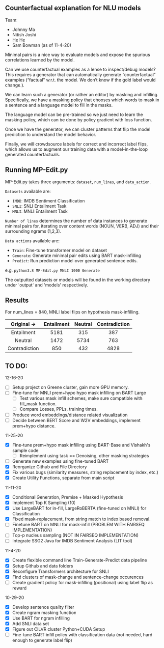 ## Counterfactual explanation for NLU models

Team:
- Johnny Ma 
- Nitish Joshi
- He He
- Sam Bowman (as of 11-4-20)

Minimal pairs is a nice way to evaluate models and expose the spurious correlations learned by the model.

Can we use counterfactual examples as a lense to inspect/debug models?
This requires a generator that can automatically generate “counterfactual” examples (“factual” w.r.t. the model. We don’t know if the gold label would change.).

We can learn such a generator (or rather an editor) by masking and infilling.
Specifically, we have a masking policy that chooses which words to mask in a sentence and a language model to fill in the masks.

The language model can be pre-trained so we just need to learn the masking policy, which can be done by policy gradient with loss function.

Once we have the generator, we can cluster patterns that flip the model prediction to understand the model behavior. 

Finally, we will crowdsource labels for correct and incorrect label flips, which allows us to augment our training data with a model-in-the-loop generated counterfactuals. 

## Running MP-Edit.py

MP-Edit.py takes three arguments: `dataset`, `num_lines`, and `data_action`. 

`Datasets` available are: 
- `IMDB`: IMDB Sentiment Classification
- `SNLI`: SNLI Entailment Task
- `MNLI`: MNLI Entailment Task

`Number of lines` determines the number of data instances to generate minimal pairs for, iterating over content words (NOUN, VERB, ADJ) and their surrounding ngrams (1,2,3). 

`Data actions` available are:
- `Train`: Fine-tune transformer model on dataset
- `Generate`: Generate minimal pair edits using BART mask-infilling
- `Predict`: Run prediction model over generated sentence edits.

e.g. `python3.8 MP-Edit.py MNLI 1000 Generate`

The outputted datasets or models will be found in the working directory under 'output' and 'models' respectively. 

## Results

For num_lines = 840, MNLI label flips on hypothesis mask-infilling.

|  Original ->  | Entailment | Neutral | Contradiction |
|:-------------:|:----------:|:-------:|:-------------:|
|   Entailment  |    5181    |   315   |      387      |
|    Neutral    |    1472    |   5734  |      763      |
| Contradiction |     850    |   432   |      4828     |

## TO DO:

12-16-20
- [ ] Setup project on Greene cluster, gain more GPU memory.
- [ ] Fine-tune for MNLI prem+hypo hypo mask infilling on BART Large
	- [ ] Test various mask infill schemes, make sure compatible with fill_mask function.
	- [ ] Compare Losses, PPLs, training times. 
- [ ] Produce word embeddings/distance related visualization
- [ ] Decide between BERT Score and W2V embeddings, implement prem+hypo distance. 

11-25-20
- [x] Fine-tune prem+hypo mask infilling using BART-Base and Vishakh's sample code
	- [ ] Reimplement using task == Denoising, other masking strategies
- [ ] Generate new examples using fine-tuned BART
- [x] Reorganize Github and File Directory
- [x] Fix various bugs (similarity measures, string replacement by index, etc.)
- [x] Create Utility Functions, separate from main script

11-11-20
- [x] Conditional Generation, Premise + Masked Hypothesis
- [x] Implement Top K Sampling (10)
- [x] Use LargeBART for in-fill, LargeRoBERTA (fine-tuned on MNLI) for Classification
- [x] Fixed mask-replacement, from string match to index based removal.
- [ ] Finetune BART on MNLI for mask-infill (PROBLEM WITH FAIRSEQ IMPLEMENTATION)
- [ ] Top-p nucleus sampling (NOT IN FAIRSEQ IMPLEMENTATION)
- [ ] Integrate SSG2 Java for IMDB Sentiment Analysis (LIT tool)

11-4-20
- [x] Create flexible command line Train-Generate-Predict data pipeline
- [x] Setup Github and data folders
- [x] Reconfigure Transformers architecture for SNLI
- [x] Find clusters of mask-change and sentence-change occurences
- [ ] Create gradient policy for mask-infilling (positional) using label flip as reward

10-29-20
- [x] Develop sentence quality filter
- [x] Create ngram masking function
- [x] Use BART for ngram infilling
- [x] Add SNLI data set
- [x] Figure out CILVR cluster Python+CUDA Setup
- [ ] Fine-tune BART infill policy with classification data (not needed, hard enough to generate label flip)
